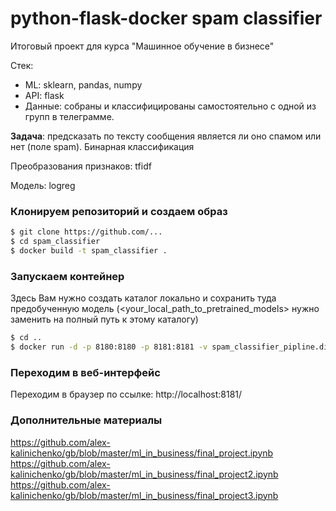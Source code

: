 # python-flask-docker spam classifier
Итоговый проект для курса "Машинное обучение в бизнесе"

Стек:

- ML: sklearn, pandas, numpy
- API: flask
- Данные: собраны и классифицированы самостоятельно с одной из групп в телеграмме.

**Задача**: предсказать по тексту сообщения является ли оно спамом или нет (поле spam). Бинарная классификация

Преобразования признаков: tfidf

Модель: logreg

### Клонируем репозиторий и создаем образ
```bash
$ git clone https://github.com/...
$ cd spam_classifier
$ docker build -t spam_classifier .
```

### Запускаем контейнер

Здесь Вам нужно создать каталог локально и сохранить туда предобученную модель (<your_local_path_to_pretrained_models> нужно заменить на полный путь к этому каталогу)
```bash
$ cd ..
$ docker run -d -p 8180:8180 -p 8181:8181 -v spam_classifier_pipline.dill:/app/app/models spam_classifier
```

### Переходим в веб-интерфейс

Переходим в браузер по ссылке: http://localhost:8181/

### Дополнительные материалы

https://github.com/alex-kalinichenko/gb/blob/master/ml_in_business/final_project.ipynb
https://github.com/alex-kalinichenko/gb/blob/master/ml_in_business/final_project2.ipynb
https://github.com/alex-kalinichenko/gb/blob/master/ml_in_business/final_project3.ipynb



